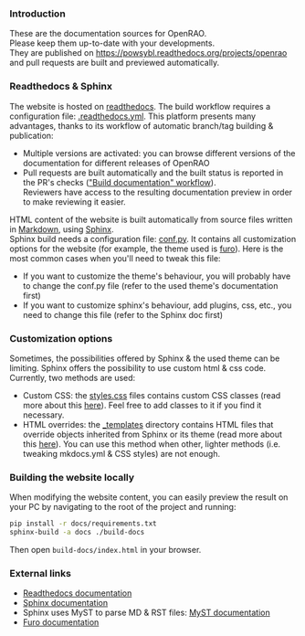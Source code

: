 ### Introduction

These are the documentation sources for OpenRAO.  
Please keep them up-to-date with your developments.  
They are published on https://powsybl.readthedocs.org/projects/openrao and pull requests are built and previewed automatically.

### Readthedocs & Sphinx
The website is hosted on [readthedocs](https://readthedocs.org/). The build workflow requires a configuration file: 
[.readthedocs.yml](./.readthedocs.yml). This platform presents many advantages,
thanks to its workflow of automatic branch/tag building & publication:
- Multiple versions are activated: you can browse different versions of the documentation for different releases of OpenRAO
- Pull requests are built automatically and the built status is reported in the PR's checks (["Build documentation" workflow](../.github/workflows/build_doc.yml)).  
  Reviewers have access to the resulting documentation preview in order to make reviewing it easier.

HTML content of the website is built automatically from source files written in [Markdown](https://fr.wikipedia.org/wiki/Markdown),
using [Sphinx](https://www.sphinx-doc.org/).  
Sphinx build needs a configuration file: [conf.py](./conf.py). 
It contains all customization options for the website (for example, the theme used is [furo](https://pradyunsg.me/furo/)).
Here is the most common cases when you'll need to tweak this file:
- If you want to customize the theme's behaviour, you will probably have to change the conf.py file (refer to the
  used theme's documentation first)
- If you want to customize sphinx's behaviour, add plugins, css, etc., you need to change this file (refer to the
  Sphinx doc first)

### Customization options

Sometimes, the possibilities offered by Sphinx & the used theme can be limiting. Sphinx offers the possibility to use
custom html & css code. Currently, two methods are used:
- Custom CSS: the [styles.css](_static/styles/styles.css) files contains custom CSS classes (read more about this [here](https://docs.readthedocs.io/en/stable/guides/adding-custom-css.html)).
  Feel free to add classes to it if you find it necessary.
- HTML overrides: the [_templates](_templates) directory contains HTML files that override objects inherited from Sphinx
  or its theme (read more about this [here](https://www.sphinx-doc.org/en/master/development/theming.html#templating)).
  You can use this method when other, lighter methods (i.e. tweaking mkdocs.yml & CSS styles) are not enough.

### Building the website locally

When modifying the website content, you can easily preview the result on your PC by navigating to the root of the
project and running:
~~~bash
pip install -r docs/requirements.txt
sphinx-build -a docs ./build-docs
~~~
Then open `build-docs/index.html` in your browser.  
  
### External links
- [Readthedocs documentation](https://docs.readthedocs.io/en/stable/index.html)
- [Sphinx documentation](https://www.sphinx-doc.org/en/master/)
- Sphinx uses MyST to parse MD & RST files: [MyST documentation](https://mystmd.org/guide)
- [Furo documentation](https://pradyunsg.me/furo/)
